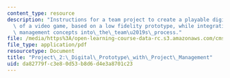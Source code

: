 ```yaml
---
content_type: resource
description: "Instructions for a team project to create a playable digital prototype\
  \ of a video game, based on a low fidelity prototype, while integrating project\
  \ management concepts into\_the\_team\u2019s\_process."
file: /media/https%3A/open-learning-course-data-rc.s3.amazonaws.com/cms-611j-creating-video-games-fall-2014/da82779fc3e80d53b8d6d4e3a8701c23_MITCMS_611JF14_project2.pdf
file_type: application/pdf
resourcetype: Document
title: "Project\_2:\_Digital\_Prototype\_with\_Project\_Management"
uid: da82779f-c3e8-0d53-b8d6-d4e3a8701c23
---
```

